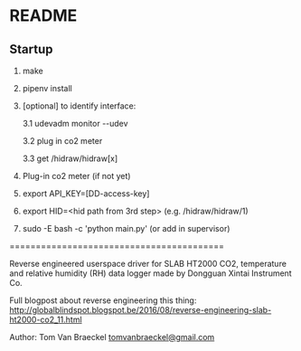 README
======

## Startup
1. make
2. pipenv install
3. [optional] to identify interface:
    
    3.1 udevadm monitor --udev
    
    3.2 plug in co2 meter
    
    3.3 get /hidraw/hidraw[x] 
4. Plug-in co2 meter (if not yet)
5. export API_KEY=[DD-access-key]
6. export HID=<hid path from 3rd step>  (e.g. /hidraw/hidraw/1)
7. sudo -E bash -c 'python main.py' (or add in supervisor)


=========================================

Reverse engineered userspace driver for SLAB HT2000 CO2, temperature and
relative humidity (RH) data logger made by Dongguan Xintai Instrument Co.

Full blogpost about reverse engineering this thing: http://globalblindspot.blogspot.be/2016/08/reverse-engineering-slab-ht2000-co2_11.html

Author: Tom Van Braeckel <tomvanbraeckel@gmail.com>

